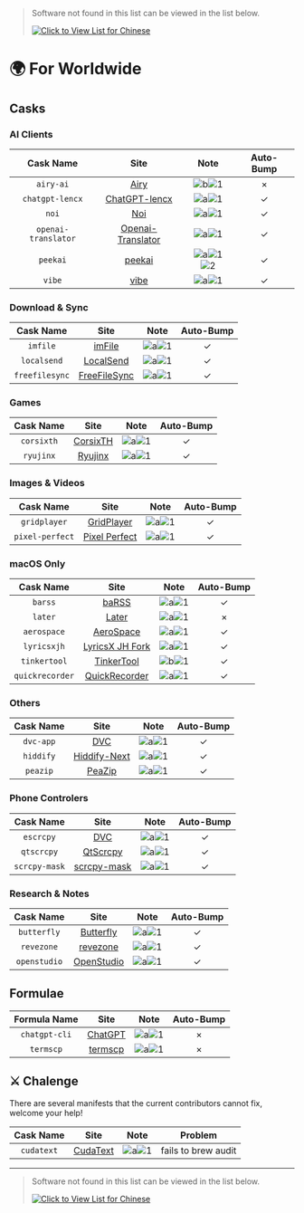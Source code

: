 <!-- markdownlint-disable MD041 -->

> Software not found in this list can be viewed in the list below.
>
> [![Click to View List for Chinese](https://img.shields.io/badge/List_for_Chinese-red?style=for-the-badge&logo=homebrew&label=Click%20to%20view)](https://github.com/Brewforge/homebrew-chinese/blob/main/%E5%88%97%E8%A1%A8.md)

# 🌍 For Worldwide

## Casks

### AI Clients

|      Cask Name      |                                    Site                                     |                          Note                          | Auto-Bump |
| :-----------------: | :-------------------------------------------------------------------------: | :----------------------------------------------------: | :-------: |
|      `airy-ai`      |                         [Airy](https://colink.in/)                          |          ![b](assets/b.svg)![1](assets/1.svg)          |     ×     |
|   `chatgpt-lencx`   |              [ChatGPT-lencx](https://github.com/lencx/ChatGPT)              |          ![a](assets/a.svg)![1](assets/1.svg)          |    ✓     |
|        `noi`        |                     [Noi](https://github.com/lencx/Noi)                     |          ![a](assets/a.svg)![1](assets/1.svg)          |    ✓     |
| `openai-translator` | [Openai-Translator](https://github.com/openai-translator/openai-translator) |          ![a](assets/a.svg)![1](assets/1.svg)          |    ✓     |
|      `peekai`       |             [peekai](https://prateekkeshari.gumroad.com/l/peek)             | ![a](assets/a.svg)![1](assets/1.svg)![2](assets/2.svg) |    ✓     |
|       `vibe`        |                [vibe](https://github.com/thewh1teagle/vibe)                 |          ![a](assets/a.svg)![1](assets/1.svg)          |    ✓     |

### Download & Sync

|   Cask Name    |                   Site                   |                 Note                 | Auto-Bump |
| :------------: | :--------------------------------------: | :----------------------------------: | :-------: |
|    `imfile`    |       [imFile](https://imfile.io/)       | ![a](assets/a.svg)![1](assets/1.svg) |    ✓     |
|  `localsend`   |    [LocalSend](https://localsend.org)    | ![a](assets/a.svg)![1](assets/1.svg) |    ✓     |
| `freefilesync` | [FreeFileSync](https://freefilesync.org) | ![a](assets/a.svg)![1](assets/1.svg) |    ✓     |

### Games

| Cask Name  |                       Site                       |                 Note                 | Auto-Bump |
| :--------: | :----------------------------------------------: | :----------------------------------: | :-------: |
| `corsixth` | [CorsixTH](https://github.com/CorsixTH/CorsixTH) | ![a](assets/a.svg)![1](assets/1.svg) |    ✓     |
| `ryujinx`  |          [Ryujinx](https://ryujinx.org)          | ![a](assets/a.svg)![1](assets/1.svg) |    ✓     |

### Images & Videos

|    Cask Name    |                                Site                                |                 Note                 | Auto-Bump |
| :-------------: | :----------------------------------------------------------------: | :----------------------------------: | :-------: |
|  `gridplayer`   |        [GridPlayer](https://github.com/vzhd1701/gridplayer)        | ![a](assets/a.svg)![1](assets/1.svg) |    ✓     |
| `pixel-perfect` | [Pixel Perfect](https://github.com/cormiertyshawn895/PixelPerfect) | ![a](assets/a.svg)![1](assets/1.svg) |    ✓     |

### macOS Only

|    Cask Name    |                                Site                                |                 Note                 | Auto-Bump |
| :-------------: | :----------------------------------------------------------------: | :----------------------------------: | :-------: |
|     `barss`     |             [baRSS](https://relikd.de/projects/barss)              | ![a](assets/a.svg)![1](assets/1.svg) |    ✓     |
|     `later`     |                   [Later](https://getlater.app)                    | ![a](assets/a.svg)![1](assets/1.svg) |     ×     |
|   `aerospace`   |       [AeroSpace](https://github.com/nikitabobko/AeroSpace)        | ![a](assets/a.svg)![1](assets/1.svg) |    ✓     |
|   `lyricsxjh`   | [LyricsX JH Fork](https://github.com/JH-Application-Forks/LyricsX) | ![a](assets/a.svg)![1](assets/1.svg) |    ✓     |
|  `tinkertool`   |     [TinkerTool](https://www.bresink.com/osx/TinkerTool.html)      | ![b](assets/b.svg)![1](assets/1.svg) |    ✓     |
| `quickrecorder` |    [QuickRecorder](https://github.com/lihaoyun6/QuickRecorder)     | ![a](assets/a.svg)![1](assets/1.svg) |    ✓     |

### Others

| Cask Name |                    Site                    |                 Note                 | Auto-Bump |
| :-------: | :----------------------------------------: | :----------------------------------: | :-------: |
| `dvc-app` |           [DVC](https://dvc.org)           | ![a](assets/a.svg)![1](assets/1.svg) |    ✓     |
| `hiddify` |    [Hiddify-Next](https://hiddify.com/)    | ![a](assets/a.svg)![1](assets/1.svg) |    ✓     |
| `peazip`  | [PeaZip](https://github.com/peazip/PeaZip) | ![a](assets/a.svg)![1](assets/1.svg) |    ✓     |

### Phone Controlers

|   Cask Name   |                          Site                          |                 Note                 | Auto-Bump |
| :-----------: | :----------------------------------------------------: | :----------------------------------: | :-------: |
|   `escrcpy`   |     [DVC](https://github.com/viarotel-org/escrcpy)     | ![a](assets/a.svg)![1](assets/1.svg) |    ✓     |
|  `qtscrcpy`   |   [QtScrcpy](https://github.com/barry-ran/QtScrcpy)    | ![a](assets/a.svg)![1](assets/1.svg) |    ✓     |
| `scrcpy-mask` | [scrcpy-mask](https://github.com/AkiChase/scrcpy-mask) | ![a](assets/a.svg)![1](assets/1.svg) |    ✓     |

### Research & Notes

|  Cask Name   |                         Site                         |                 Note                 | Auto-Bump |
| :----------: | :--------------------------------------------------: | :----------------------------------: | :-------: |
| `butterfly`  | [Butterfly](https://github.com/LinwoodDev/Butterfly) | ![a](assets/a.svg)![1](assets/1.svg) |    ✓     |
|  `revezone`  |          [revezone](https://revezone.com/)           | ![a](assets/a.svg)![1](assets/1.svg) |    ✓     |
| `openstudio` |   [OpenStudio](https://github.com/NREL/OpenStudio)   | ![a](assets/a.svg)![1](assets/1.svg) |    ✓     |

## Formulae

| Formula Name  |                    Site                     |                 Note                 | Auto-Bump |
| :-----------: | :-----------------------------------------: | :----------------------------------: | :-------: |
| `chatgpt-cli` | [ChatGPT](https://github.com/j178/chatgpt)  | ![a](assets/a.svg)![1](assets/1.svg) |     ×     |
|   `termscp`   | [termscp](https://github.com/veeso/termscp) | ![a](assets/a.svg)![1](assets/1.svg) |     ×     |

## ⚔️ Chalenge

There are several manifests that the current contributors cannot fix, welcome your help!

| Cask Name  |                  Site                  |                 Note                 |       Problem       |
| :--------: | :------------------------------------: | :----------------------------------: | :-----------------: |
| `cudatext` | [CudaText](https://cudatext.github.io) | ![a](assets/a.svg)![1](assets/1.svg) | fails to brew audit |

---

> Software not found in this list can be viewed in the list below.
>
> [![Click to View List for Chinese](https://img.shields.io/badge/List_for_Chinese-red?style=for-the-badge&logo=homebrew&label=Click%20to%20view)](https://github.com/Brewforge/homebrew-chinese/blob/main/%E5%88%97%E8%A1%A8.md)
